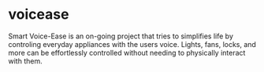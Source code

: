# voicease
Smart Voice-Ease is an on-going project that tries to simplifies life by controling everyday appliances with the users voice.  Lights, fans, locks, and more can be effortlessly controlled without needing to physically interact with them.
